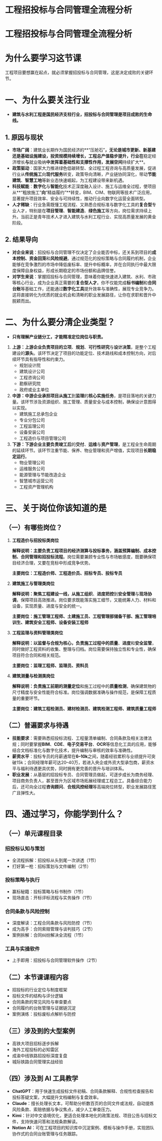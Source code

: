 # 工程招投标与合同管理全流程分析

# 工程招投标与合同管理全流程分析

# 为什么要学习这节课

工程项目要想赢在起点，就必须掌握招投标与合同管理，这是决定成败的关键环节。

# 一、为什么要关注行业

- **建筑与水利工程是国民经济支柱行业，招投标与合同管理是项目成败的生命线。**

## 1. 原因与现状

- **市场广阔**：建筑业长期作为国民经济的**“压舱石”**，无论是城市更新、新基建还是基础设施建设，投资规模持续增长，工程总产值稳步提升，行业在**稳定经济增长**与**就业吸纳**中发挥着基础性和支撑性作用，发展空间**持续扩大**。
- **政策驱动**：国家大力推进绿色低碳转型、全过程工程咨询与高质量发展，促进行业从**传统施工**向**现代服务**转变，政策导向清晰，产业链协同深化，带动**节能建筑**、**智慧工地**等新业态快速崛起，为工程建设带来新机遇。
- **科技赋能**：**数字化**与**智能化**技术正深度融入设计、施工与运维全过程，使项目从**“粗放施工”**向**“精益履约”**转变，BIM、CIM、物联网等技术广泛应用，显著提升项目效率、安全与可持续性，推动行业向数字化运营全面转型。
- **人才稀缺**：行业急需既懂工程流程、又熟悉合规标准与数字化工具的**复合型**专业人才，特别是在**项目管理**、**智能建造**、**绿色施工**等方向，岗位需求持续上升。当前正是青年技术人才进入建筑与水利工程行业、实现高质量发展的黄金阶段。

## 2. 结果导向

- **对企业来说**：招投标与合同管理不仅决定了企业能否中标，还关系到项目的**成本控制、资金回笼**和**风险规避**。通过规范化的投标策略与合同履约机制，企业能够在竞争激烈的市场中降低废标率、提升中标概率，并在合同执行中最大限度保障自身权益，形成长期稳定的市场份额和品牌信誉。
- **对学生来说**：掌握招投标与合同管理，意味着你能快速进入建筑、水利、市政等核心行业，成为企业真正需要的**复合型人才**。你不仅能完成**标书编制**和**合同台账**等基础工作，还能通过**数字化工具**提升效率与准确性，展现专业竞争力。这将直接转化为优质的就业机会和清晰的职业发展路径，让你在求职和晋升中脱颖而出。

# 二、为什么要分清企业类型？

- **只有理解产业链分工，才能精准定位岗位与职责。**
1. **上游：**上游企业负责项目的**立项**、**规划**、**可行性研究**与**设计决策**，是整个工程建设的**源头**。该环节决定了项目的功能定位、技术路线和成本控制方向，对后续环节具有指导性和约束力。
    - 规划设计院
    - 建筑设计公司
    - 工程咨询公司
    - 勘察研究院
    - 政府或业主单位
2. **中游：**中游企业承担项目从**施工**到**监理**的**核心实施任务**，是项目落地的关键力量。该环节涉及资源组织、施工管理、质量安全与成本控制，确保设计意图得以实现。
    - 建筑施工总承包企业
    - 专业分包公司
    - 工程监理公司
    - 设备安装公司
    - 工程造价与项目管理公司
3. **下游：**下游企业主要负责**竣工后**的**交付**、**运维**与**资产管理**，是工程全生命周期的延续环节。该环节注重节能、保养、物业管理和资产增值，实现项目**长期稳定运行**。
    - 物业管理公司
    - 运维服务公司
    - 能源管理与节能改造企业
    - 智慧城市运营公司
    - 工程资产管理机构

# 三、关于岗位你该知道的是

## （一）有哪些岗位？

1. **工程造价与招投标类岗位**
    
    **解释说明：**主要负责工程项目的经济测算与投标事务，**涵盖预算编制**、**成本控制**、**合同管理**和**招投标流程**。岗位需要兼顾专业性与市场敏感度，既要确保项目经济合理，又要在竞标中形成竞争优势。
    
    **主要岗位：工程造价师、工程造价员、招标专员、投标专员**
    
2. **建筑施工与管理类岗位**
    
    **解释说明：**聚焦工程建设一线，从**施工组织**、**进度把控**到**安全管理**与**现场协调**，保障项目高效推进。岗位要求既能落实施工细节，又能统筹人力、材料和设备，实现质量、进度与安全的统一。
    
    **主要岗位：施工管理工程师、土建施工员、工程管理部储备干部、施工管理培训生、建筑安全工程师、设备安装工程师**
    
3. **工程监理与资料管理类岗位**
    
    **解释说明：**以监督与合规为核心，负责施工过程中的**质量**、**进度**和**安全监管**，同时做好工程资料的收集、整理与归档。岗位需要保持独立性和专业性，确保项目符合合同和相关规范。
    
    **主要岗位：监理工程师、监理员、资料员**
    
4. **建筑测量与检测类岗位**
    
    **解释说明：**负责施工前期的**测量定位**和施工过程中的**质量检测**，确保建筑物的尺寸精度与安全性能符合标准。岗位强调数据准确与操作规范，是保障工程质量的重要环节。
    
    **主要岗位：建筑工程检测员、建材检测员、建筑检测工程师、建筑质量工程师**
    

## （二）普遍要求与待遇

- **技能要求**：需要熟悉招投标流程、工程量清单编制、合同条款及相关法律法规；同时要掌握**BIM**、**CDE**、**电子交易平台**、**OCR**等信息化工具的应用，能够结合文档标准化与数字化技术，提升编制与审核的效率与准确性。
- **薪资水平**：投标专员的月薪通常在**6–10k**之间，随着经验累积与业绩提升可突破15k；合同经理年薪可达20–40万，若进入央企或外资大型承包商，薪资水平与福利待遇更具优势，同时拥有更完善的晋升与培训体系。
- **职业发展**：从基层的招投标专员、合同管理员做起，可逐步成长为商务经理、项目商务负责人，甚至晋升为区域市场拓展经理或工程总工。具备综合能力后，还可向全过程**咨询顾问**、**合规风控经理**等高端岗位转型，职业发展路径宽广且弹性大。

# 四、通过学习，你能学到什么？

## （一）单元课程目录

### 招投标认知与策划

- 全流程拆解：招投标从头到尾一次讲透（1节）
- 打好第一枪：招标策划与文件编制（2节）

### 投标策略与执行

- 赢标秘籍：投标策略与标书制作（1节）
- 现场直击：开标评标流程与实务操作（1节）

### 合同条款与风险控制

- 深度解读：工程合同条款与风险防控（1节）
- 成为高手：合同索赔管理与谈判技巧（2节）
- 案例拆解：合同纠纷解决全流程（1节）

### 工具与实操软件

- 上手即用：招投标与合同管理软件操作（2节）

## （二）本节课课程内容

- 招投标的行业定位与制度框架
- 投标文件的结构与评分逻辑
- 合同条款的常见风险与审查要点
- 合同履约的台账管理与证据链沉淀
- 案例演练：投标废标点解析与防控

## （三）涉及到的大型案例

- 高铁大项目招标逐步拆解
- 海外工程投标的必知雷区
- 成渝中线铁路招投标深度复盘
- 城际铁路合同管理实战经验

## （四）涉及到 AI 工具教学

- **ChatGPT**：用于快速生成投标文件初稿、合同条款解释、合规性检查报告和投标答疑文案，大幅提升文档编制与复盘效率。
- **Claude**：擅长处理长文本，可帮助分析数百页的合同文件或法规，自动提炼风险条款、索赔依据与争议焦点，减少人工审查压力。
- **Kimi**：针对中文语境优化，更适合处理本地化的政策法规、项目公告与招标文件，支持快速问答和法规条款解读。
- **Notion AI**：可在工程项目的知识库中沉淀案例、模板与操作手册，实现团队协作式的合同台账管理与任务跟踪。